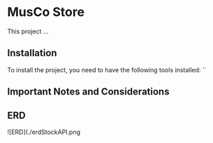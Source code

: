 # MusCo Store

This project ...

## Installation

To install the project, you need to have the following tools installed:
``

## Important Notes and Considerations

## ERD

![ERD](./erdStockAPI.png
